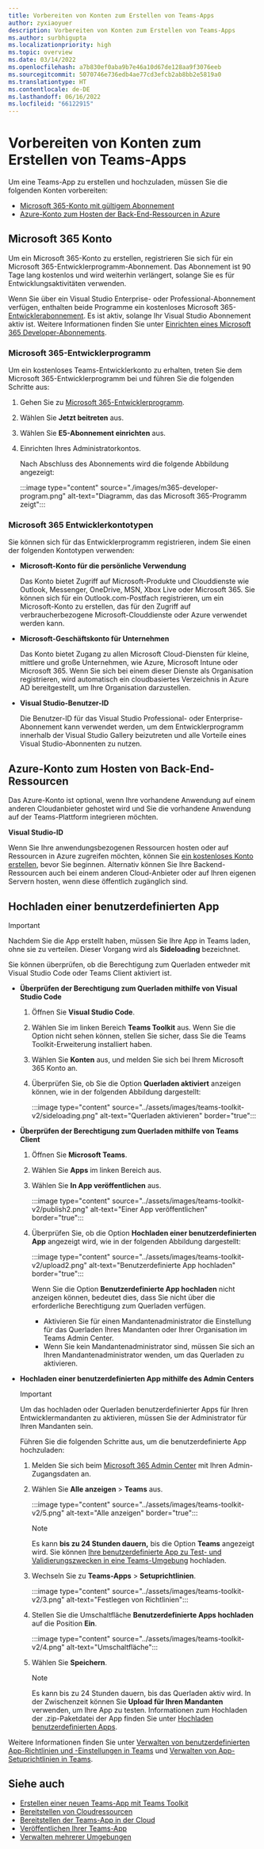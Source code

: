 ```yaml
---
title: Vorbereiten von Konten zum Erstellen von Teams-Apps
author: zyxiaoyuer
description: Vorbereiten von Konten zum Erstellen von Teams-Apps
ms.author: surbhigupta
ms.localizationpriority: high
ms.topic: overview
ms.date: 03/14/2022
ms.openlocfilehash: a7b830ef0aba9b7e46a10d67de128aa9f3076eeb
ms.sourcegitcommit: 5070746e736edb4ae77cd3efcb2ab8bb2e5819a0
ms.translationtype: HT
ms.contentlocale: de-DE
ms.lasthandoff: 06/16/2022
ms.locfileid: "66122915"
---
```

# <a name="prepare-accounts-to-build-teams-apps"></a>Vorbereiten von Konten zum Erstellen von Teams-Apps

Um eine Teams-App zu erstellen und hochzuladen, müssen Sie die folgenden Konten vorbereiten:

* [Microsoft 365-Konto mit gültigem Abonnement](accounts.md#microsoft-365-account)
* [Azure-Konto zum Hosten der Back-End-Ressourcen in Azure](accounts.md#azure-account-to-host-backend-resources)

## <a name="microsoft-365-account"></a>Microsoft 365 Konto

Um ein Microsoft 365-Konto zu erstellen, registrieren Sie sich für ein Microsoft 365-Entwicklerprogramm-Abonnement. Das Abonnement ist 90 Tage lang kostenlos und wird weiterhin verlängert, solange Sie es für Entwicklungsaktivitäten verwenden.

Wenn Sie über ein Visual Studio Enterprise- oder Professional-Abonnement verfügen, enthalten beide Programme ein kostenloses Microsoft 365-[Entwicklerabonnement](https://aka.ms/MyVisualStudioBenefits). Es ist aktiv, solange Ihr Visual Studio Abonnement aktiv ist. Weitere Informationen finden Sie unter [Einrichten eines Microsoft 365 Developer-Abonnements](https://developer.microsoft.com/microsoft-365/dev-program).

### <a name="microsoft-365-developer-program"></a>Microsoft 365-Entwicklerprogramm

Um ein kostenloses Teams-Entwicklerkonto zu erhalten, treten Sie dem Microsoft 365-Entwicklerprogramm bei und führen Sie die folgenden Schritte aus:

1. Gehen Sie zu [Microsoft 365-Entwicklerprogramm](https://developer.microsoft.com/microsoft-365/dev-program).
2. Wählen Sie **Jetzt beitreten** aus.
3. Wählen Sie **E5-Abonnement einrichten** aus.
4. Einrichten Ihres Administratorkontos.

   Nach Abschluss des Abonnements wird die folgende Abbildung angezeigt:

    :::image type="content" source="./images/m365-developer-program.png" alt-text="Diagramm, das das Microsoft 365-Programm zeigt":::

### <a name="microsoft-365-developer-account-types"></a>Microsoft 365 Entwicklerkontotypen

Sie können sich für das Entwicklerprogramm registrieren, indem Sie einen der folgenden Kontotypen verwenden:

* **Microsoft-Konto für die persönliche Verwendung**

    Das Konto bietet Zugriff auf Microsoft-Produkte und Clouddienste wie Outlook, Messenger, OneDrive, MSN, Xbox Live oder Microsoft 365. Sie können sich für ein Outlook.com-Postfach registrieren, um ein Microsoft-Konto zu erstellen, das für den Zugriff auf verbraucherbezogene Microsoft-Clouddienste oder Azure verwendet werden kann.

* **Microsoft-Geschäftskonto für Unternehmen**

     Das Konto bietet Zugang zu allen Microsoft Cloud-Diensten für kleine, mittlere und große Unternehmen, wie Azure, Microsoft Intune oder Microsoft 365. Wenn Sie sich bei einem dieser Dienste als Organisation registrieren, wird automatisch ein cloudbasiertes Verzeichnis in Azure AD bereitgestellt, um Ihre Organisation darzustellen.

* **Visual Studio-Benutzer-ID**

    Die Benutzer-ID für das Visual Studio Professional- oder Enterprise-Abonnement kann verwendet werden, um dem Entwicklerprogramm innerhalb der Visual Studio Gallery beizutreten und alle Vorteile eines Visual Studio-Abonnenten zu nutzen.

## <a name="azure-account-to-host-backend-resources"></a>Azure-Konto zum Hosten von Back-End-Ressourcen

Das Azure-Konto ist optional, wenn Ihre vorhandene Anwendung auf einem anderen Cloudanbieter gehostet wird und Sie die vorhandene Anwendung auf der Teams-Plattform integrieren möchten.

**Visual Studio-ID**

Wenn Sie Ihre anwendungsbezogenen Ressourcen hosten oder auf Ressourcen in Azure zugreifen möchten, können Sie [ein kostenloses Konto erstellen](https://azure.microsoft.com/free/), bevor Sie beginnen. Alternativ können Sie Ihre Backend-Ressourcen auch bei einem anderen Cloud-Anbieter oder auf Ihren eigenen Servern hosten, wenn diese öffentlich zugänglich sind.

## <a name="upload-custom-app"></a>Hochladen einer benutzerdefinierten App

> [!IMPORTANT]
> Nachdem Sie die App erstellt haben, müssen Sie Ihre App in Teams laden, ohne sie zu verteilen. Dieser Vorgang wird als **Sideloading** bezeichnet.

   Sie können überprüfen, ob die Berechtigung zum Querladen entweder mit Visual Studio Code oder Teams Client aktiviert ist.

* **Überprüfen der Berechtigung zum Querladen mithilfe von Visual Studio Code**

    1. Öffnen Sie **Visual Studio Code**.
    2. Wählen Sie im linken Bereich **Teams Toolkit** aus. Wenn Sie die Option nicht sehen können, stellen Sie sicher, dass Sie die Teams Toolkit-Erweiterung installiert haben.
    3. Wählen Sie **Konten** aus, und melden Sie sich bei Ihrem Microsoft 365 Konto an.
    4. Überprüfen Sie, ob Sie die Option **Querladen aktiviert** anzeigen können, wie in der folgenden Abbildung dargestellt:

       :::image type="content" source="../assets/images/teams-toolkit-v2/sideloading.png" alt-text="Querladen aktivieren" border="true":::

* **Überprüfen der Berechtigung zum Querladen mithilfe von Teams Client**

    1. Öffnen Sie **Microsoft Teams**.
    2. Wählen Sie **Apps** im linken Bereich aus.
    3. Wählen Sie **In App veröffentlichen** aus.

       :::image type="content" source="../assets/images/teams-toolkit-v2/publish2.png" alt-text="Einer App veröffentlichen" border="true":::

    4. Überprüfen Sie, ob die Option **Hochladen einer benutzerdefinierten App** angezeigt wird, wie in der folgenden Abbildung dargestellt:

       :::image type="content" source="../assets/images/teams-toolkit-v2/upload2.png" alt-text="Benutzerdefinierte App hochladen" border="true":::

        Wenn Sie die Option **Benutzerdefinierte App hochladen** nicht anzeigen können, bedeutet dies, dass Sie nicht über die erforderliche Berechtigung zum Querladen verfügen.

        * Aktivieren Sie für einen Mandantenadministrator die Einstellung für das Querladen Ihres Mandanten oder Ihrer Organisation im Teams Admin Center.
        * Wenn Sie kein Mandantenadministrator sind, müssen Sie sich an Ihren Mandantenadministrator wenden, um das Querladen zu aktivieren.

* **Hochladen einer benutzerdefinierten App mithilfe des Admin Centers**

  > [!IMPORTANT]
  > Um das hochladen oder Querladen benutzerdefinierter Apps für Ihren Entwicklermandanten zu aktivieren, müssen Sie der Administrator für Ihren Mandanten sein.

  Führen Sie die folgenden Schritte aus, um die benutzerdefinierte App hochzuladen:

  1. Melden Sie sich beim [Microsoft 365 Admin Center](https://admin.microsoft.com/Adminportal/Home?source=applauncher#/homepage#/) mit Ihren Admin-Zugangsdaten an.

  2. Wählen Sie **Alle anzeigen** > **Teams** aus.

     :::image type="content" source="../assets/images/teams-toolkit-v2/5.png" alt-text="Alle anzeigen" border="true":::

     > [!Note]
     > Es kann **bis zu 24 Stunden dauern,** bis die Option **Teams** angezeigt wird. Sie können [Ihre benutzerdefinierte App zu Test- und Validierungszwecken in eine Teams-Umgebung](/microsoftteams/upload-custom-apps) hochladen.

  3. Wechseln Sie zu **Teams-Apps** > **Setuprichtlinien**.

     :::image type="content" source="../assets/images/teams-toolkit-v2/3.png" alt-text="Festlegen von Richtlinien":::

  4. Stellen Sie die Umschaltfläche **Benutzerdefinierte Apps hochladen** auf die Position **Ein**.

     :::image type="content" source="../assets/images/teams-toolkit-v2/4.png" alt-text="Umschaltfläche":::

  5. Wählen Sie **Speichern**.

     > [!Note]
     > Es kann bis zu 24 Stunden dauern, bis das Querladen aktiv wird. In der Zwischenzeit können Sie **Upload für Ihren Mandanten** verwenden, um Ihre App zu testen. Informationen zum Hochladen der .zip-Paketdatei der App finden Sie unter [Hochladen benutzerdefinierten Apps](/microsoftteams/teams-app-setup-policies).

Weitere Informationen finden Sie unter [Verwalten von benutzerdefinierten App-Richtlinien und -Einstellungen in Teams](/microsoftteams/teams-custom-app-policies-and-settings) und [Verwalten von App-Setuprichtlinien in Teams](/microsoftteams/teams-app-setup-policies).

## <a name="see-also"></a>Siehe auch

* [Erstellen einer neuen Teams-App mit Teams Toolkit](create-new-project.md)
* [Bereitstellen von Cloudressourcen](provision.md)
* [Bereitstellen der Teams-App in der Cloud](deploy.md)
* [Veröffentlichen Ihrer Teams-App](../concepts/deploy-and-publish/appsource/publish.md)
* [Verwalten mehrerer Umgebungen](TeamsFx-multi-env.md)
